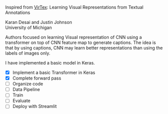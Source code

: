 Inspired from [VirTex](https://github.com/kdexd/virtex): Learning Visual Representations from Textual Annotations

Karan Desai and Justin Johnson<br>University of Michigan 


Authors focused on learning Visual representation of CNN using a transformer on top of CNN feature map to generate captions.
The idea is that by using captions, CNN may learn better representations than using the labels of images only.

I have implemented a basic model in Keras.

- [x] Implement a basic Transformer in Keras
- [x] Complete forward pass
- [ ] Organize code
- [ ] Data Pipeline
- [ ] Train
- [ ] Evaluate
- [ ] Deploy with Streamlit
